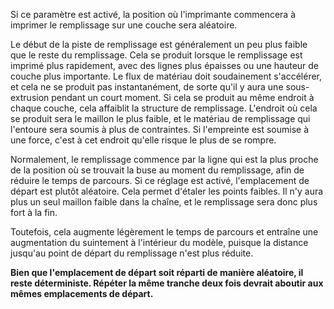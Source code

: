Si ce paramètre est activé, la position où l'imprimante commencera à imprimer le remplissage sur une couche sera aléatoire.

Le début de la piste de remplissage est généralement un peu plus faible que le reste du remplissage. Cela se produit lorsque le remplissage est imprimé plus rapidement, avec des lignes plus épaisses ou une hauteur de couche plus importante. Le flux de matériau doit soudainement s'accélérer, et cela ne se produit pas instantanément, de sorte qu'il y aura une sous-extrusion pendant un court moment. Si cela se produit au même endroit à chaque couche, cela affaiblit la structure de remplissage. L'endroit où cela se produit sera le maillon le plus faible, et le matériau de remplissage qui l'entoure sera soumis à plus de contraintes. Si l'empreinte est soumise à une force, c'est à cet endroit qu'elle risque le plus de se rompre.

Normalement, le remplissage commence par la ligne qui est la plus proche de la position où se trouvait la buse au moment du remplissage, afin de réduire le temps de parcours. Si ce réglage est activé, l'emplacement de départ est plutôt aléatoire. Cela permet d'étaler les points faibles. Il n'y aura plus un seul maillon faible dans la chaîne, et le remplissage sera donc plus fort à la fin.

Toutefois, cela augmente légèrement le temps de parcours et entraîne une augmentation du suintement à l'intérieur du modèle, puisque la distance jusqu'au point de départ du remplissage n'est plus réduite.

**Bien que l'emplacement de départ soit réparti de manière aléatoire, il reste déterministe. Répéter la même tranche deux fois devrait aboutir aux mêmes emplacements de départ.**
